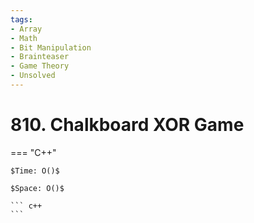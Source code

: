 ```yaml
---
tags:
- Array
- Math
- Bit Manipulation
- Brainteaser
- Game Theory
- Unsolved
---
```



# 810. Chalkboard XOR Game

=== "C++"

    $Time: O()$

    $Space: O()$

    ``` c++
    ```